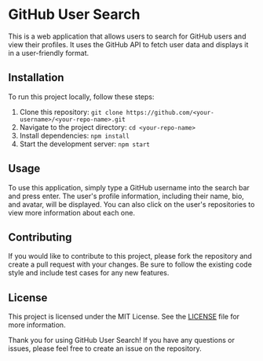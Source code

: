 # GitHub User Search

This is a web application that allows users to search for GitHub users and view their profiles. It uses the GitHub API to fetch user data and displays it in a user-friendly format.

## Installation

To run this project locally, follow these steps:

1. Clone this repository: `git clone https://github.com/<your-username>/<your-repo-name>.git`
2. Navigate to the project directory: `cd <your-repo-name>`
3. Install dependencies: `npm install`
4. Start the development server: `npm start`

## Usage

To use this application, simply type a GitHub username into the search bar and press enter. The user's profile information, including their name, bio, and avatar, will be displayed. You can also click on the user's repositories to view more information about each one.

## Contributing

If you would like to contribute to this project, please fork the repository and create a pull request with your changes. Be sure to follow the existing code style and include test cases for any new features.

## License

This project is licensed under the MIT License. See the [LICENSE](LICENSE) file for more information.

Thank you for using GitHub User Search! If you have any questions or issues, please feel free to create an issue on the repository.
